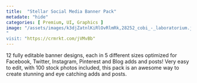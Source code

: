 ```yaml
---
title:  "Stellar Social Media Banner Pack"
metadate: "hide"
categories: [ Premium, UI, Graphics ]
image: "/assets/images/k3djZatnlKiRlOvRlmRk,28252_cobi_-_laboratorium.jpg"
"
visit: "https://crmrkt.com/jVMvBb"
---
```

12 fully editable banner designs, each in 5 different sizes optimized for Facebook, Twitter, Instagram, Pinterest and Blog adds and posts! Very easy to edit, with 100 stock photos included, this pack is an awesome way to create stunning and eye catching adds and posts.
